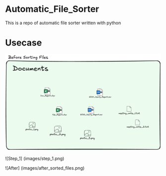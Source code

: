 # Automatic_File_Sorter
This is a repo of automatic file sorter written with python

# Usecase

![Before](images/before_sorting_files.png)

![Step_1] (images/step_1.png)

![After] (images/after_sorted_files.png)